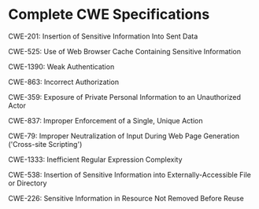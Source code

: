 

# Complete CWE Specifications

CWE-201: Insertion of Sensitive Information Into Sent Data

CWE-525: Use of Web Browser Cache Containing Sensitive Information

CWE-1390: Weak Authentication

CWE-863: Incorrect Authorization

CWE-359: Exposure of Private Personal Information to an Unauthorized Actor

CWE-837: Improper Enforcement of a Single, Unique Action

CWE-79: Improper Neutralization of Input During Web Page Generation ('Cross-site Scripting')

CWE-1333: Inefficient Regular Expression Complexity

CWE-538: Insertion of Sensitive Information into Externally-Accessible File or Directory

CWE-226: Sensitive Information in Resource Not Removed Before Reuse